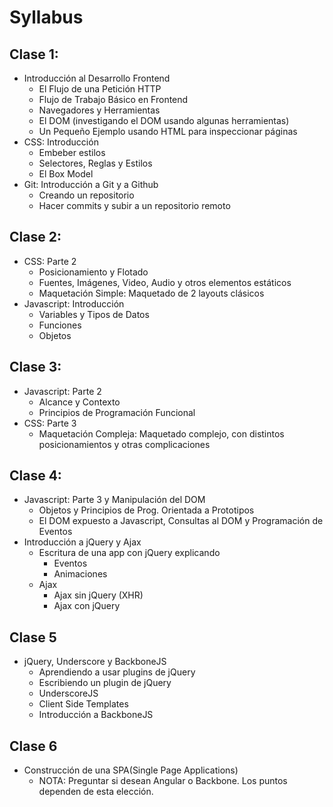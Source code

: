 # Syllabus

## Clase 1:
- Introducción al Desarrollo Frontend
  - El Flujo de una Petición HTTP
  - Flujo de Trabajo Básico en Frontend
  - Navegadores y Herramientas
  - El DOM (investigando el DOM usando algunas herramientas)
  - Un Pequeño Ejemplo usando HTML para inspeccionar páginas
- CSS: Introducción
  - Embeber estilos
  - Selectores, Reglas y Estilos
  - El Box Model
- Git: Introducción a Git y a Github
  - Creando un repositorio
  - Hacer commits y subir a un repositorio remoto

## Clase 2:
- CSS: Parte 2
  - Posicionamiento y Flotado
  - Fuentes, Imágenes, Video, Audio y otros elementos estáticos
  - Maquetación Simple: Maquetado de 2 layouts clásicos
- Javascript: Introducción
  - Variables y Tipos de Datos
  - Funciones
  - Objetos

## Clase 3:
- Javascript: Parte 2
  - Alcance y Contexto
  - Principios de Programación Funcional
- CSS: Parte 3
  - Maquetación Compleja: Maquetado complejo, con distintos posicionamientos y otras complicaciones

## Clase 4:
- Javascript: Parte 3 y Manipulación del DOM
  - Objetos y Principios de Prog. Orientada a Prototipos
  - El DOM expuesto a Javascript, Consultas al DOM y Programación de Eventos
- Introducción a jQuery y Ajax
  - Escritura de una app con jQuery explicando
    - Eventos
    - Animaciones
  - Ajax
    - Ajax sin jQuery (XHR)
    - Ajax con jQuery

## Clase 5
- jQuery, Underscore y BackboneJS
  - Aprendiendo a usar plugins de jQuery
  - Escribiendo un plugin de jQuery
  - UnderscoreJS
  - Client Side Templates
  - Introducción a BackboneJS

## Clase 6
- Construcción de una SPA(Single Page Applications)
  - NOTA: Preguntar si desean Angular o Backbone. Los puntos dependen de esta elección.